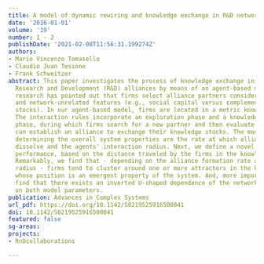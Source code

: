 ```yaml
---
title: A model of dynamic rewiring and knowledge exchange in R&D networks
date: '2016-01-01'
volume: '19'
number: 1 - 2
publishDate: '2021-02-08T11:56:31.199274Z'
authors:
- Mario Vincenzo Tomasello
- Claudio Juan Tessone
- Frank Schweitzer
abstract: This paper investigates the process of knowledge exchange in inter-firm
  Research and Development (R&D) alliances by means of an agent-based model. Extant
  research has pointed out that firms select alliance partners considering both network-related
  and network-unrelated features (e.g., social capital versus complementary knowledge
  stocks). In our agent-based model, firms are located in a metric knowledge space.
  The interaction rules incorporate an exploration phase and a knowledge transfer
  phase, during which firms search for a new partner and then evaluate whether they
  can establish an alliance to exchange their knowledge stocks. The model parameters
  determining the overall system properties are the rate at which alliances form and
  dissolve and the agents' interaction radius. Next, we define a novel indicator of
  performance, based on the distance traveled by the firms in the knowledge space.
  Remarkably, we find that - depending on the alliance formation rate and the interaction
  radius - firms tend to cluster around one or more attractors in the knowledge space,
  whose position is an emergent property of the system. And, more importantly, we
  find that there exists an inverted U-shaped dependence of the network performance
  on both model parameters.
publication: Advances in Complex Systems
url_pdf: https://doi.org/10.1142/S0219525916500041
doi: 10.1142/S0219525916500041
featured: false
sg-areas:
projects:
- RnDcollaborations

---
```

